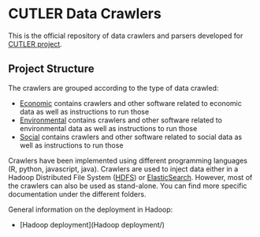 # CUTLER Data Crawlers
This is the official repository of data crawlers and parsers developed for [CUTLER project](https://www.cutler-h2020.eu/). 


## Project Structure
The crawlers are grouped according to the type of data crawled: 

* [Economic](Economic/) contains crawlers and other software related to economic data as well as instructions to run those
* [Environmental](Environmental/) contains crawlers and other software related to environmental data  as well as instructions to run those
* [Social](Social/) contains crawlers and other software related to social data  as well as instructions to run those

Crawlers have been implemented using different programming languages (R, python, javascript, java). Crawlers are used to inject data either in a Hadoop Distributed File System ([HDFS](https://hadoop.apache.org/docs/r1.2.1/hdfs_design.html)) or [ElasticSearch](https://www.elastic.co/).  However, most of the crawlers can also be used as stand-alone. You can find more specific documentation under the different folders. 

General information on the deployment in Hadoop:

* [Hadoop deployment](Hadoop deployment/) 



